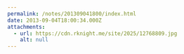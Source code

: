 ```yaml
---
permalink: /notes/201309041800/index.html
date: 2013-09-04T18:00:34.000Z
attachments:
  - url: https://cdn.rknight.me/site/2025/12768809.jpg
    alt: null
---
```



